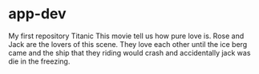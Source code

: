 # app-dev
My first repository 
Titanic 
This movie tell us how pure love is. Rose and Jack are the lovers of this scene. They love each other until the ice berg came and the ship that they riding would crash and accidentally jack was die in the freezing.
